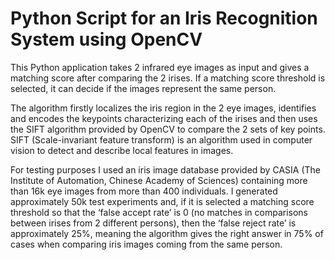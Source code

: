 # Python Script for an Iris Recognition System using OpenCV

This Python application takes 2 infrared eye images as input and gives a matching score after comparing the 2 irises. If a matching score threshold is selected, it can decide if the images represent the same person.

The algorithm firstly localizes the iris region in the 2 eye images, identifies and encodes the keypoints characterizing each of the irises and then uses the SIFT algorithm provided by OpenCV to compare the 2 sets of key points. SIFT (Scale-invariant feature transform) is an algorithm used in computer vision to detect and describe local features in images.

For testing purposes I used an iris image database provided by CASIA (The Institute of Automation, Chinese Academy of Sciences) containing more than 16k eye images from more than 400 individuals. I generated approximately 50k test experiments and, if it is selected a matching score threshold so that the ‘false accept rate’ is 0 (no matches in comparisons between irises from 2 different persons), then the ‘false reject rate’ is approximately 25%, meaning the algorithm gives the right answer in 75% of cases when comparing iris images coming from the same person.
